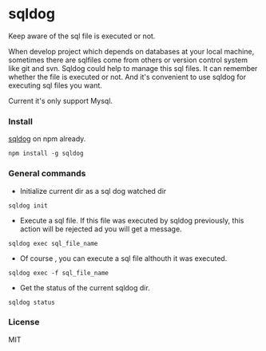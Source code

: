 # sqldog
Keep aware of the sql file is executed or not.

When develop project which depends on databases at your local machine, sometimes there are sqlfiles come from others or version control system like git and svn. Sqldog could help to manage this sql files. It can remember whether the file is executed or not. And it's convenient to use sqldog for executing sql files you want.  

Current it's only support Mysql.

### Install

[sqldog](https://www.npmjs.com/package/sqldog) on npm already.

```
npm install -g sqldog
```

### General commands
* Initialize current dir as a sql dog watched dir
```
sqldog init
```
  
* Execute a sql file. If this file was executed by sqldog previously, this action will be rejected ad you will get a message.
```
sqldog exec sql_file_name
```
  
* Of course , you can execute a sql file althouth it was executed.
```
sqldog exec -f sql_file_name
```
  
* Get the status of the current sqldog dir.
```
sqldog status
```
  


### License
MIT
